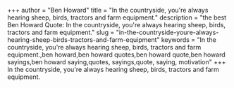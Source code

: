 +++
author = "Ben Howard"
title = "In the countryside, you're always hearing sheep, birds, tractors and farm equipment."
description = "the best Ben Howard Quote: In the countryside, you're always hearing sheep, birds, tractors and farm equipment."
slug = "in-the-countryside-youre-always-hearing-sheep-birds-tractors-and-farm-equipment"
keywords = "In the countryside, you're always hearing sheep, birds, tractors and farm equipment.,ben howard,ben howard quotes,ben howard quote,ben howard sayings,ben howard saying,quotes, sayings,quote, saying, motivation"
+++
In the countryside, you're always hearing sheep, birds, tractors and farm equipment.
